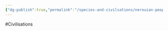 ```yaml
---
{"dg-publish":true,"permalink":"/species-and-civilsations/nerouian-people/"}
---
```




#Civilisations 